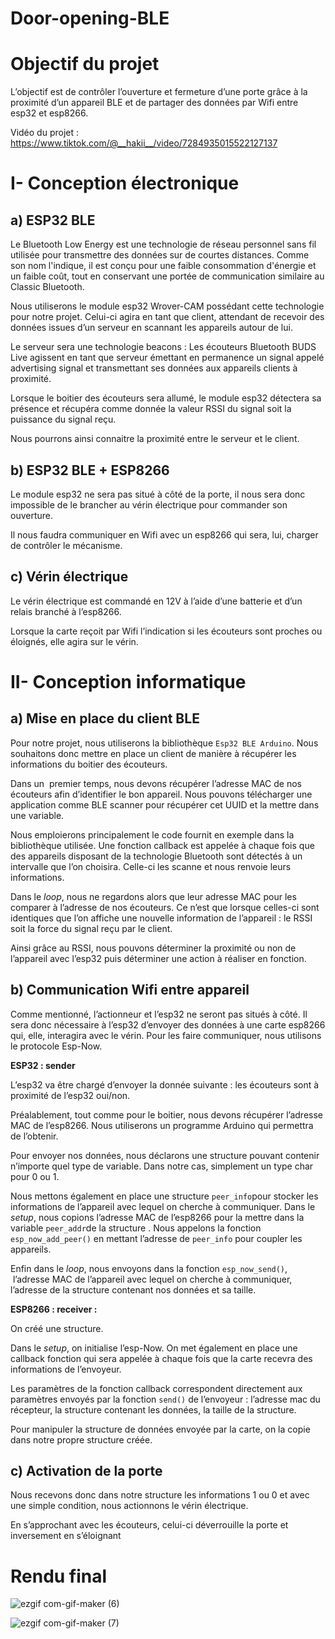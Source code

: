 # Door-opening-BLE

# **Objectif du projet**

L’objectif est de contrôler l’ouverture et fermeture d’une porte grâce à la proximité d’un appareil BLE et de partager des données par Wifi entre esp32 et esp8266.

Vidéo du projet : <https://www.tiktok.com/@__hakii__/video/7284935015522127137>

# I- **Conception électronique**

## a) ESP32 BLE

Le Bluetooth Low Energy est une technologie de réseau personnel sans fil utilisée pour transmettre des données sur de courtes distances. Comme son nom l'indique, il est conçu pour une faible consommation d'énergie et un faible coût, tout en conservant une portée de communication similaire au Classic Bluetooth.

Nous utiliserons le module esp32 Wrover-CAM possédant cette technologie pour notre projet. Celui-ci agira en tant que client, attendant de recevoir des données issues d’un serveur en scannant les appareils autour de lui.

Le serveur sera une technologie beacons : Les écouteurs Bluetooth BUDS Live agissent en tant que serveur émettant en permanence un signal appelé advertising signal et transmettant ses données aux appareils clients à proximité.

Lorsque le boitier des écouteurs sera allumé, le module esp32 détectera sa présence et récupéra comme donnée la valeur RSSI du signal soit la puissance du signal reçu.

Nous pourrons ainsi connaitre la proximité entre le serveur et le client.

## b) ESP32 BLE + ESP8266

Le module esp32 ne sera pas situé à côté de la porte, il nous sera donc impossible de le brancher au vérin électrique pour commander son ouverture.

Il nous faudra communiquer en Wifi avec un esp8266 qui sera, lui, charger de contrôler le mécanisme.

## c) Vérin électrique

Le vérin électrique est commandé en 12V à l’aide d’une batterie et d’un relais branché à l’esp8266.

Lorsque la carte reçoit par Wifi l’indication si les écouteurs sont proches ou éloignés, elle agira sur le vérin.

# II- **Conception informatique**

## a) Mise en place du client BLE

Pour notre projet, nous utiliserons la bibliothèque `Esp32 BLE Arduino`. Nous souhaitons donc mettre en place un client de manière à récupérer les informations du boitier des écouteurs.

Dans un  premier temps, nous devons récupérer l’adresse MAC de nos écouteurs afin d’identifier le bon appareil. Nous pouvons télécharger une application comme BLE scanner pour récupérer cet UUID et la mettre dans une variable.

Nous emploierons principalement le code fournit en exemple dans la bibliothèque utilisée. Une fonction callback est appelée à chaque fois que des appareils disposant de la technologie Bluetooth sont détectés à un intervalle que l’on choisira. Celle-ci les scanne et nous renvoie leurs informations.

Dans le *loop*, nous ne regardons alors que leur adresse MAC pour les comparer à l’adresse de nos écouteurs. Ce n’est que lorsque celles-ci sont identiques que l’on affiche une nouvelle information de l’appareil : le RSSI soit la force du signal reçu par le client.

Ainsi grâce au RSSI, nous pouvons déterminer la proximité ou non de l’appareil avec l’esp32 puis déterminer une action à réaliser en fonction.

## b) Communication Wifi entre appareil

Comme mentionné, l’actionneur et l’esp32 ne seront pas situés à côté. Il sera donc nécessaire à l’esp32 d’envoyer des données à une carte esp8266 qui, elle, interagira avec le vérin. Pour les faire communiquer, nous utilisons le protocole Esp-Now.

**ESP32 : sender**

L’esp32 va être chargé d’envoyer la donnée suivante : les écouteurs sont à proximité de l’esp32 oui/non.

Préalablement, tout comme pour le boitier, nous devons récupérer l’adresse MAC de l’esp8266. Nous utiliserons un programme Arduino qui permettra de l’obtenir.

Pour envoyer nos données, nous déclarons une structure pouvant contenir n’importe quel type de variable. Dans notre cas, simplement un type char pour 0 ou 1.

Nous mettons également en place une structure `peer_info`pour stocker les informations de l’appareil avec lequel on cherche à communiquer. Dans le *setup*, nous copions l’adresse MAC de l’esp8266 pour la mettre dans la variable `peer_addr`de la structure . Nous appelons la fonction `esp_now_add_peer()` en mettant l’adresse de `peer_info` pour coupler les appareils.

Enfin dans le *loop*, nous envoyons dans la fonction `esp_now_send()`,  l’adresse MAC de l’appareil avec lequel on cherche à communiquer, l’adresse de la structure contenant nos données et sa taille.

**ESP8266 : receiver :**

On créé une structure.

Dans le *setup*, on initialise l’esp-Now. On met également en place une callback fonction qui sera appelée à chaque fois que la carte recevra des informations de l’envoyeur.

Les paramètres de la fonction callback correspondent directement aux paramètres envoyés par la fonction `send()` de l’envoyeur : l’adresse mac du récepteur, la structure contenant les données, la taille de la structure.

Pour manipuler la structure de données envoyée par la carte, on la copie dans notre propre structure créée.

## c) Activation de la porte

Nous recevons donc dans notre structure les informations 1 ou 0 et avec une simple condition, nous actionnons le vérin électrique.

En s’approchant avec les écouteurs, celui-ci déverrouille la porte et inversement en s’éloignant

# Rendu final

![ezgif com-gif-maker (6)](https://user-images.githubusercontent.com/92324336/169152523-1fde116c-a971-4a41-909e-4755c3ce8719.gif)

![ezgif com-gif-maker (7)](https://user-images.githubusercontent.com/92324336/169152541-9dbc8e03-631b-4c4d-b821-3ed2c6dfcece.gif)
